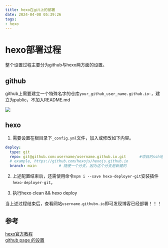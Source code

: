 ```yaml
---
title: hexo在git上的部署
date: 2024-04-08 05:39:26
tags:
- hexo
---
```




# hexo部署过程


整个设置过程主要分为github与hexo两方面的设置。

## github

github上需要建立一个特殊名字的仓库`your_github_user_name.github.io·`，建立为public，不加入README.md

![](github_page.png)

## hexo

1. 需要设置在根目录下`_config.yml`文件，加入或修改如下内容。

```yaml
deploy:
  type: git
  repo: git@github.com:username/username.github.io.git      #项目的ssh地址，使用http的可能会推不上去，我没试过
  # example, https://github.com/hexojs/hexojs.github.io
  branch: main          # 随便一个分支，因为这个分支是新建的
```

2. 上述配置结束后，还需使用命令`npm i --save hexo-deployer-git`安装插件`hexo-deployer-git`。

3. 执行hexo clean && hexo deploy


当上述过程结束后，查看网站`username.githubn.io`即可发现博客已经部署！！！

## 参考

[hexo官方教程](https://hexo.io/zh-cn/docs/github-pages.html)  
[github page 的设置](https://pages.github.com/)
